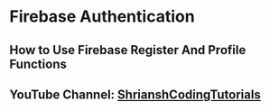 # Firebase Authentication

## How to Use Firebase Register And Profile Functions

## YouTube Channel: [ShrianshCodingTutorials](youtube.com/c/ShrianshCodingTutorials)
